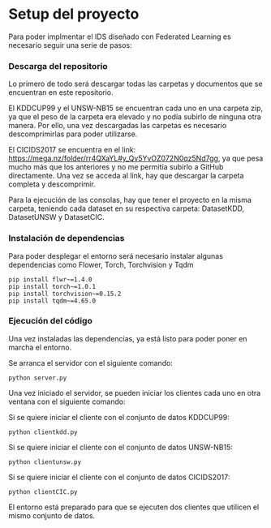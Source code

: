 # Setup del proyecto
Para poder implmentar el IDS diseñado con Federated Learning es necesario seguir una serie de pasos:

### Descarga del repositorio
Lo primero de todo será descargar todas las carpetas y documentos que se encuentran en este repositorio. 

El KDDCUP99 y el UNSW-NB15  se encuentran cada uno en una carpeta zip, ya que el peso de la carpeta era elevado y no podía subirlo de ninguna otra manera. Por ello, una vez descargadas las carpetas es necesario descomprimirlas para poder utilizarse.

El CICIDS2017 se encuentra en el link: https://mega.nz/folder/rr4QXaYL#y_Qv5YvOZ072N0qz5Nd7gg, ya que pesa mucho más que los anteriores y no me permitía subirlo a GitHub directamente. Una vez se acceda al link, hay que descargar la carpeta completa y descomprimir.

Para la ejecución de las consolas, hay que tener el proyecto en la misma carpeta, teniendo cada dataset en su respectiva carpeta: DatasetKDD, DatasetUNSW y DatasetCIC.

### Instalación de dependencias
Para poder desplegar el entorno será necesario instalar algunas dependencias como Flower, Torch, Torchvision y Tqdm

```shell
pip install flwr~=1.4.0
pip install torch~=1.0.1
pip install torchvision~=0.15.2
pip install tqdm~=4.65.0
```

### Ejecución del código
Una vez instaladas las dependencias, ya está listo para poder poner en marcha el entorno.

Se arranca el servidor con el siguiente comando:

```shell
python server.py
```

Una vez iniciado el servidor, se pueden iniciar los clientes cada uno en otra ventana con el siguiente comando:

Si se quiere iniciar el cliente con el conjunto de datos KDDCUP99:

```shell
python clientkdd.py
```

Si se quiere iniciar el cliente con el conjunto de datos UNSW-NB15:

```shell
python clientunsw.py
```

Si se quiere iniciar el cliente con el conjunto de datos CICIDS2017:

```shell
python clientCIC.py
```

El entorno está preparado para que se ejecuten dos clientes que utilicen el mismo conjunto de datos.
